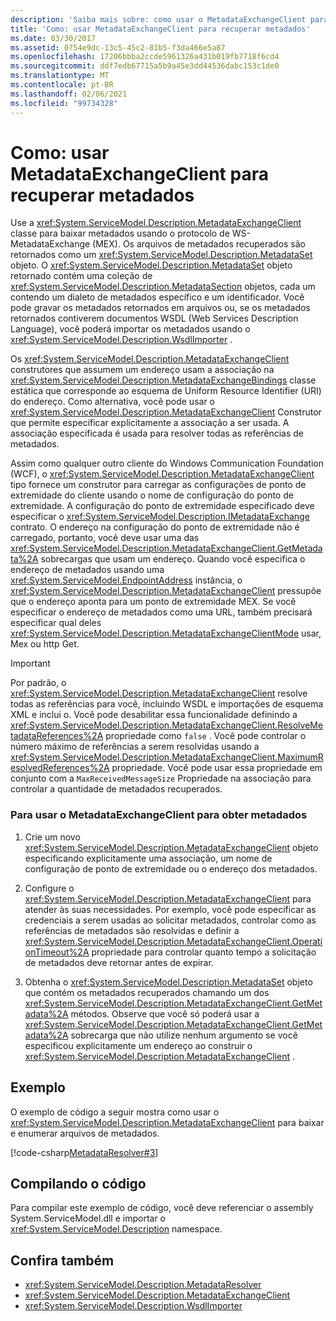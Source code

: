 ```yaml
---
description: 'Saiba mais sobre: como usar o MetadataExchangeClient para recuperar metadados'
title: 'Como: usar MetadataExchangeClient para recuperar metadados'
ms.date: 03/30/2017
ms.assetid: 0754e9dc-13c5-45c2-81b5-f3da466e5a87
ms.openlocfilehash: 17206bbba2ccde5961326a431b019fb7718f6cd4
ms.sourcegitcommit: ddf7edb67715a5b9a45e3dd44536dabc153c1de0
ms.translationtype: MT
ms.contentlocale: pt-BR
ms.lasthandoff: 02/06/2021
ms.locfileid: "99734328"
---
```

# <a name="how-to-use-metadataexchangeclient-to-retrieve-metadata"></a>Como: usar MetadataExchangeClient para recuperar metadados

Use a <xref:System.ServiceModel.Description.MetadataExchangeClient> classe para baixar metadados usando o protocolo de WS-MetadataExchange (MEX). Os arquivos de metadados recuperados são retornados como um <xref:System.ServiceModel.Description.MetadataSet> objeto. O <xref:System.ServiceModel.Description.MetadataSet> objeto retornado contém uma coleção de <xref:System.ServiceModel.Description.MetadataSection> objetos, cada um contendo um dialeto de metadados específico e um identificador. Você pode gravar os metadados retornados em arquivos ou, se os metadados retornados contiverem documentos WSDL (Web Services Description Language), você poderá importar os metadados usando o <xref:System.ServiceModel.Description.WsdlImporter> .  
  
 Os <xref:System.ServiceModel.Description.MetadataExchangeClient> construtores que assumem um endereço usam a associação na <xref:System.ServiceModel.Description.MetadataExchangeBindings> classe estática que corresponde ao esquema de Uniform Resource Identifier (URI) do endereço. Como alternativa, você pode usar o <xref:System.ServiceModel.Description.MetadataExchangeClient> Construtor que permite especificar explicitamente a associação a ser usada. A associação especificada é usada para resolver todas as referências de metadados.  
  
 Assim como qualquer outro cliente do Windows Communication Foundation (WCF), o <xref:System.ServiceModel.Description.MetadataExchangeClient> tipo fornece um construtor para carregar as configurações de ponto de extremidade do cliente usando o nome de configuração do ponto de extremidade. A configuração do ponto de extremidade especificado deve especificar o <xref:System.ServiceModel.Description.IMetadataExchange> contrato. O endereço na configuração do ponto de extremidade não é carregado, portanto, você deve usar uma das <xref:System.ServiceModel.Description.MetadataExchangeClient.GetMetadata%2A> sobrecargas que usam um endereço. Quando você especifica o endereço de metadados usando uma <xref:System.ServiceModel.EndpointAddress> instância, o <xref:System.ServiceModel.Description.MetadataExchangeClient> pressupõe que o endereço aponta para um ponto de extremidade MEX. Se você especificar o endereço de metadados como uma URL, também precisará especificar qual deles <xref:System.ServiceModel.Description.MetadataExchangeClientMode> usar, Mex ou http Get.  
  
> [!IMPORTANT]
> Por padrão, o <xref:System.ServiceModel.Description.MetadataExchangeClient> resolve todas as referências para você, incluindo WSDL e importações de esquema XML e inclui o. Você pode desabilitar essa funcionalidade definindo a <xref:System.ServiceModel.Description.MetadataExchangeClient.ResolveMetadataReferences%2A> propriedade como `false` . Você pode controlar o número máximo de referências a serem resolvidas usando a <xref:System.ServiceModel.Description.MetadataExchangeClient.MaximumResolvedReferences%2A> propriedade. Você pode usar essa propriedade em conjunto com a `MaxReceivedMessageSize` Propriedade na associação para controlar a quantidade de metadados recuperados.  
  
### <a name="to-use-metadataexchangeclient-to-obtain-metadata"></a>Para usar o MetadataExchangeClient para obter metadados  
  
1. Crie um novo <xref:System.ServiceModel.Description.MetadataExchangeClient> objeto especificando explicitamente uma associação, um nome de configuração de ponto de extremidade ou o endereço dos metadados.  
  
2. Configure o <xref:System.ServiceModel.Description.MetadataExchangeClient> para atender às suas necessidades. Por exemplo, você pode especificar as credenciais a serem usadas ao solicitar metadados, controlar como as referências de metadados são resolvidas e definir a <xref:System.ServiceModel.Description.MetadataExchangeClient.OperationTimeout%2A> propriedade para controlar quanto tempo a solicitação de metadados deve retornar antes de expirar.  
  
3. Obtenha o <xref:System.ServiceModel.Description.MetadataSet> objeto que contém os metadados recuperados chamando um dos <xref:System.ServiceModel.Description.MetadataExchangeClient.GetMetadata%2A> métodos. Observe que você só poderá usar a <xref:System.ServiceModel.Description.MetadataExchangeClient.GetMetadata%2A> sobrecarga que não utilize nenhum argumento se você especificou explicitamente um endereço ao construir o <xref:System.ServiceModel.Description.MetadataExchangeClient> .  
  
## <a name="example"></a>Exemplo  

 O exemplo de código a seguir mostra como usar o <xref:System.ServiceModel.Description.MetadataExchangeClient> para baixar e enumerar arquivos de metadados.  

 [!code-csharp[MetadataResolver#3](../../../../samples/snippets/csharp/VS_Snippets_CFX/metadataresolver/cs/client.cs#3)]  

## <a name="compiling-the-code"></a>Compilando o código  

 Para compilar este exemplo de código, você deve referenciar o assembly System.ServiceModel.dll e importar o <xref:System.ServiceModel.Description> namespace.  
  
## <a name="see-also"></a>Confira também

- <xref:System.ServiceModel.Description.MetadataResolver>
- <xref:System.ServiceModel.Description.MetadataExchangeClient>
- <xref:System.ServiceModel.Description.WsdlImporter>
